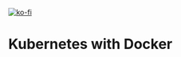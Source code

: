 [![ko-fi](https://www.ko-fi.com/img/githubbutton_sm.svg)](https://ko-fi.com/S6S0YXPX)

# Kubernetes with Docker
